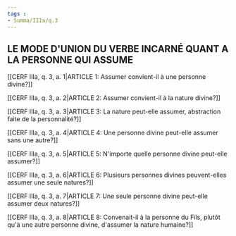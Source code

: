 ```yaml
---
tags : 
- Summa/IIIa/q.3
---
```


## LE MODE D'UNION DU VERBE INCARNÉ QUANT A LA PERSONNE QUI ASSUME

[[CERF IIIa, q. 3, a. 1|ARTICLE 1: Assumer convient-il à une personne divine?]]

[[CERF IIIa, q. 3, a. 2|ARTICLE 2: Assumer convient-il à la nature divine?]]

[[CERF IIIa, q. 3, a. 3|ARTICLE 3: La nature peut-elle assumer, abstraction faite de la personnalité?]]

[[CERF IIIa, q. 3, a. 4|ARTICLE 4: Une personne divine peut-elle assumer sans une autre?]]

[[CERF IIIa, q. 3, a. 5|ARTICLE 5: N'importe quelle personne divine peut-elle assumer?]]

[[CERF IIIa, q. 3, a. 6|ARTICLE 6: Plusieurs personnes divines peuvent-elles assumer une seule natures?]]

[[CERF IIIa, q. 3, a. 7|ARTICLE 7: Une seule personne divine peut-elle assumer deux natures?]]

[[CERF IIIa, q. 3, a. 8|ARTICLE 8: Convenait-il à la personne du Fils, plutôt qu'à une autre personne divine, d'assumer la nature humaine?]]

